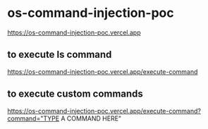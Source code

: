 # os-command-injection-poc
https://os-command-injection-poc.vercel.app

## to execute ls command
https://os-command-injection-poc.vercel.app/execute-command
 
## to execute custom commands
https://os-command-injection-poc.vercel.app/execute-command?command="TYPE A COMMAND HERE"
